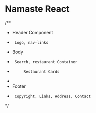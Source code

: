 # Namaste React

/**
 * Header Component
 *      Logo, nav-links
 * Body 
 *      Search, restaurant Container
 *          Restaurant Cards
 * 
 * Footer
 *      Copyright, Links, Address, Contact
 */